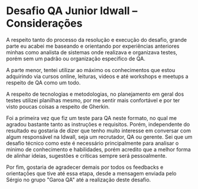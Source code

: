 # Desafio QA Junior Idwall – Considerações

A respeito tanto do processo da resolução e execução do desafio, grande parte eu acabei me baseando e orientando por experiências anteriores minhas como analista de sistemas onde realizava e organizava testes, porém sem um padrão ou organização especifico de QA.

A parte menor, tentei utilizar ao máximo os conhecimentos que estou adquirindo via cursos online, leituras, videos e até workshops e meetups a respeito de QA como um todo.

A respeito de tecnologias e metodologias, no planejamento em geral dos testes utilizei planilhas mesmo, por me sentir mais confortável e por ter visto poucas coisas a respeito de Gherkin.

Foi a primeira vez que fiz um teste para QA neste formato, no qual me agradou bastante tanto as instruções e requisitos. Porém, independente do resultado eu gostaria de dizer que tenho muito interesse em conversar com algum responsável na Idwall, seja um recrutador, QA ou gerente. Sei que um desafio técnico como este é necessário principalmente para analisar o minimo de conhecimento e habilidades, porém acredito que a melhor forma de alinhar ideias, sugestões e críticas sempre será pessoalmente.

Por fim, gostaria de agradecer demais por todos os feedbacks e orientações que tive até essa etapa, desde a mensagem enviada pelo Sérgio no grupo "Garoa QA" até a realização deste desafio.
